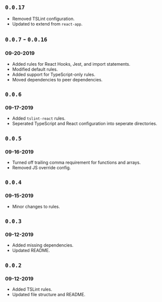 ## `0.0.17`

- Removed TSLint configuration.
- Updated to extend from `react-app`.

## `0.0.7` - `0.0.16`

### 09-20-2019

- Added rules for React Hooks, Jest, and import statements.
- Modified default rules.
- Added support for TypeScript-only rules.
- Moved dependencies to peer dependencies.

## `0.0.6`

### 09-17-2019

- Added `tslint-react` rules.
- Seperated TypeScript and React configuration into seperate directories.

## `0.0.5`

### 09-16-2019

- Turned off trailing comma requirement for functions and arrays.
- Removed JS override config.

## `0.0.4`

### 09-15-2019

- Minor changes to rules.

## `0.0.3`

### 09-12-2019

- Added missing dependencies.
- Updated README.

## `0.0.2`

### 09-12-2019

- Added TSLint rules.
- Updated file structure and README.
